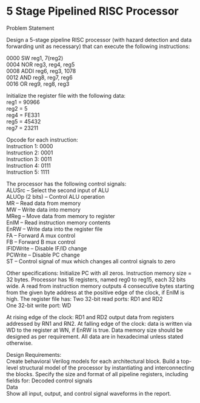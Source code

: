 # 5 Stage Pipelined RISC Processor
Problem Statement

Design a 5-stage pipeline RISC processor (with hazard detection and data forwarding unit as necessary) that can execute the following instructions:

0000 SW    reg1, 7(reg2)  
0004 NOR   reg3, reg4, reg5  
0008 ADDI  reg6, reg3, 1078  
0012 AND   reg8, reg7, reg6  
0016 OR    reg9, reg8, reg3  

Initialize the register file with the following data:  
reg1 = 90966  
reg2 = 5  
reg4 = FE331  
reg5 = 45432  
reg7 = 23211  

Opcode for each instruction:  
Instruction 1: 0000  
Instruction 2: 0001  
Instruction 3: 0011  
Instruction 4: 0111  
Instruction 5: 1111  

The processor has the following control signals:  
ALUSrc – Select the second input of ALU  
ALUOp (2 bits) – Control ALU operation  
MR – Read data from memory  
MW – Write data into memory  
MReg – Move data from memory to register  
EnIM – Read instruction memory contents  
EnRW – Write data into the register file  
FA – Forward A mux control  
FB – Forward B mux control  
IFIDWrite – Disable IF/ID change  
PCWrite – Disable PC change  
ST – Control signal of mux which changes all control signals to zero  
 
Other specifications:
Initialize PC with all zeros. Instruction memory size = 32 bytes. Processor has 16 registers, named reg0 to reg15, each 32 bits wide. A read from instruction memory outputs 4 consecutive bytes starting from the given byte address at the positive edge of the clock, if EnIM is high.   The register file has:
Two 32-bit read ports: RD1 and RD2  
One 32-bit write port: WD  

At rising edge of the clock: RD1 and RD2 output data from registers addressed by RN1 and RN2. At falling edge of the clock: data is written via WD to the register at WN, if EnRW is true. Data memory size should be designed as per requirement. All data are in hexadecimal unless stated otherwise.
  
Design Requirements:  
Create behavioral Verilog models for each architectural block. Build a top-level structural model of the processor by instantiating and interconnecting the blocks. Specify the size and format of all pipeline registers, including fields for:
  Decoded control signals  
Data  
Show all input, output, and control signal waveforms in the report.

